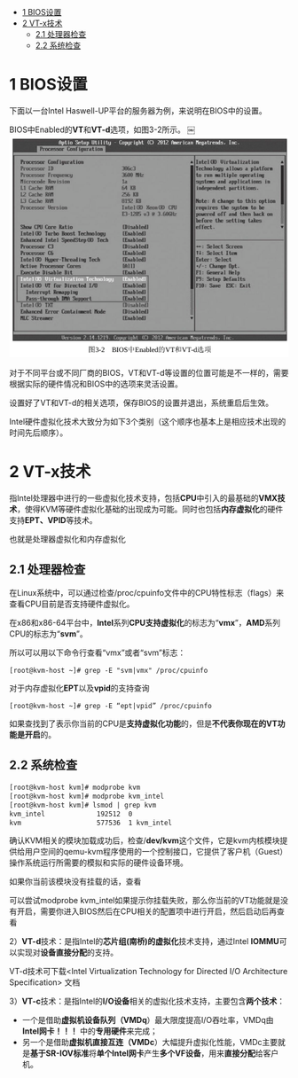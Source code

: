 
<!-- @import "[TOC]" {cmd="toc" depthFrom=1 depthTo=6 orderedList=false} -->

<!-- code_chunk_output -->

* [1 BIOS设置](#1-bios设置)
* [2 VT\-x技术](#2-vt-x技术)
	* [2.1 处理器检查](#21-处理器检查)
	* [2.2 系统检查](#22-系统检查)

<!-- /code_chunk_output -->

# 1 BIOS设置

下面以一台Intel Haswell\-UP平台的服务器为例，来说明在BIOS中的设置。

BIOS中Enabled的**VT**和**VT\-d**选项，如图3-2所示。
￼
![](./images/2019-05-15-09-02-49.png)

对于不同平台或不同厂商的BIOS，VT和VT\-d等设置的位置可能是不一样的，需要根据实际的硬件情况和BIOS中的选项来灵活设置。

设置好了VT和VT\-d的相关选项，保存BIOS的设置并退出，系统重启后生效。

Intel硬件虚拟化技术大致分为如下3个类别（这个顺序也基本上是相应技术出现的时间先后顺序）。

# 2 VT\-x技术

指Intel处理器中进行的一些虚拟化技术支持，包括**CPU**中引入的最基础的**VMX技术**，使得KVM等硬件虚拟化基础的出现成为可能。同时也包括**内存虚拟化**的硬件支持**EPT、VPID**等技术。

也就是处理器虚拟化和内存虚拟化

## 2.1 处理器检查

在Linux系统中，可以通过检查/proc/cpuinfo文件中的CPU特性标志（flags）来查看CPU目前是否支持硬件虚拟化。

在x86和x86\-64平台中，**Intel**系列**CPU支持虚拟化**的标志为“**vmx**”，**AMD**系列CPU的标志为“**svm**”。

所以可以用以下命令行查看“vmx”或者“svm”标志：

```
[root@kvm-host ~]# grep -E "svm|vmx" /proc/cpuinfo
```

对于内存虚拟化**EPT**以及**vpid**的支持查询

```
[root@kvm-host ~]# grep -E “ept|vpid” /proc/cpuinfo ￼
```

如果查找到了表示你当前的CPU是**支持虚拟化功能**的，但是**不代表你现在的VT功能是开启**的。

## 2.2 系统检查

```
[root@kvm-host kvm]# modprobe kvm￼
[root@kvm-host kvm]# modprobe kvm_intel￼
[root@kvm-host kvm]# lsmod | grep kvm￼
kvm_intel             192512  0 ￼
kvm                   577536  1 kvm_intel
```

确认KVM相关的模块加载成功后，检查/**dev/kvm**这个文件，它是kvm内核模块提供给用户空间的qemu-kvm程序使用的一个控制接口，它提供了客户机（Guest）操作系统运行所需要的模拟和实际的硬件设备环境。

如果你当前该模块没有挂载的话，查看

可以尝试modprobe kvm\_intel如果提示你挂载失败，那么你当前的VT功能就是没有开启，需要你进入BIOS然后在CPU相关的配置项中进行开启，然后启动后再查看



2）**VT\-d**技术：是指Intel的**芯片组(南桥)的虚拟化**技术支持，通过Intel **IOMMU**可以实现对**设备直接分配**的支持。

VT-d技术可下载<Intel Virtualization Technology for Directed I/O Architecture Specification> 文档

3）**VT\-c**技术：是指Intel的**I/O设备**相关的虚拟化技术支持，主要包含**两个技术**：

- 一个是借助**虚拟机设备队列（VMDq**）最大限度提高I/O吞吐率，VMDq由**Intel网卡！！！** 中的**专用硬件**来完成；
- 另一个是借助**虚拟机直接互连（VMDc**）大幅提升虚拟化性能，VMDc主要就是**基于SR\-IOV标准**将**单个Intel网卡**产生**多个VF设备**，用来**直接分配**给客户机。